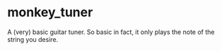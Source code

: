 # monkey_tuner
A (very) basic guitar tuner.  So basic in fact, it only plays the note of the string you desire.
